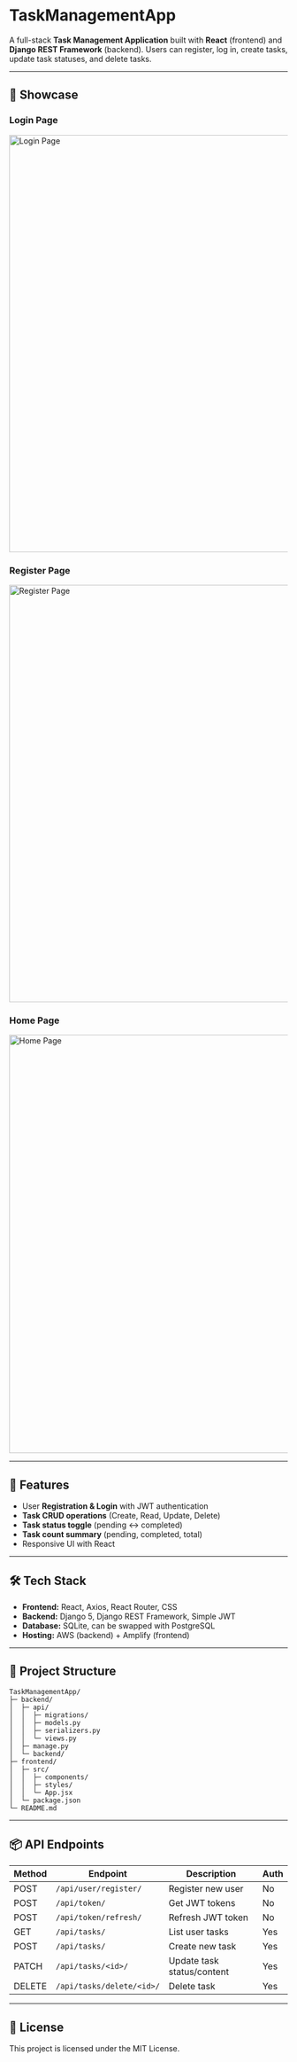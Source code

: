 # TaskManagementApp

A full-stack **Task Management Application** built with **React** (frontend) and **Django REST Framework** (backend). Users can register, log in, create tasks, update task statuses, and delete tasks.  

---

## 📸 Showcase

### Login Page
<img width="1440" height="753" alt="Login Page" src="https://github.com/user-attachments/assets/c96e4319-f4c5-41a1-b8ab-898c3a3a87b0" />

### Register Page
<img width="1440" height="753" alt="Register Page" src="https://github.com/user-attachments/assets/06737136-474f-4018-b57f-2241594b8371" />

### Home Page
<img width="1440" height="755" alt="Home Page" src="https://github.com/user-attachments/assets/2a76fb01-9096-423a-bb1d-5cde06b07101" />

---

## 🎯 Features

- User **Registration & Login** with JWT authentication  
- **Task CRUD operations** (Create, Read, Update, Delete)  
- **Task status toggle** (pending ↔ completed)  
- **Task count summary** (pending, completed, total)  
- Responsive UI with React  

---

## 🛠 Tech Stack

- **Frontend:** React, Axios, React Router, CSS  
- **Backend:** Django 5, Django REST Framework, Simple JWT  
- **Database:** SQLite, can be swapped with PostgreSQL  
- **Hosting:** AWS (backend) + Amplify (frontend)  

---

## 🧩 Project Structure
```
TaskManagementApp/
├─ backend/
│  ├─ api/
│  │  ├─ migrations/
│  │  ├─ models.py
│  │  ├─ serializers.py
│  │  └─ views.py
│  ├─ manage.py
│  └─ backend/
├─ frontend/
│  ├─ src/
│  │  ├─ components/
│  │  ├─ styles/
│  │  └─ App.jsx
│  └─ package.json
└─ README.md
```
---

## 📦 API Endpoints

| Method | Endpoint                  | Description                | Auth |
| ------ | ------------------------- | -------------------------- | ---- |
| POST   | `/api/user/register/`     | Register new user          | No   |
| POST   | `/api/token/`             | Get JWT tokens             | No   |
| POST   | `/api/token/refresh/`     | Refresh JWT token          | No   |
| GET    | `/api/tasks/`             | List user tasks            | Yes  |
| POST   | `/api/tasks/`             | Create new task            | Yes  |
| PATCH  | `/api/tasks/<id>/`        | Update task status/content | Yes  |
| DELETE | `/api/tasks/delete/<id>/` | Delete task                | Yes  |

--- 

## 📄 License 

This project is licensed under the MIT License.
